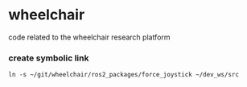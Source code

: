# wheelchair
code related to the wheelchair research platform 


### create symbolic link

```console
ln -s ~/git/wheelchair/ros2_packages/force_joystick ~/dev_ws/src
```


